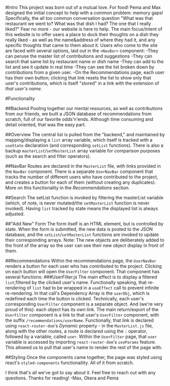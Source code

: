 #Intro
This project was born out of a mutual love. For food! Pema and Max designed the initial concept to help with a common problem: memory gaps! Specifically, the all too common conversation question "What was that restaurant we went to? What was that dish I had? The one that I really liked?" Fear no more - our website is here to help. The main focus/intent of this website is to offer users a place to dock their thoughts on a dish they really liked - as well as the name&address of where they had it, and any specific thoughts that came to them about it.
Users who come to the site are faced with several options, laid out in the `<NavBar>` component:
-They can peruse the master list of contributions and suggestions
-They can search that same list by restaurant name or dish name
-They can add to the list and see it update in real time
-They can see the list broken down by contributions from a given user.
    -On the Recommendations page, each user has their own button; clicking that link resets the list to show only that user's contributions, which is itself "stored" in a link with the extension of _that user's name_.

#Functionality

##Backend
Pooling together our mental resources, as well as contributions from our friends, we built a JSON database of recommendations from scratch, full of our favorite odds'n'ends. Although time consuming and detail oriented, that was the easy part.

##Overview
The central list is pulled from the "backend," and maintained by mapping/displaying a `list` array variable, which itself is tracked with a `useState` declaration (and corresponding `setList` functions). There is also a backup `masterList`/`setMasterList` array variable for comparison purposes (such as the search and filter operators).

##NavBar
Routes are declared in the `MasterList` file, with links provided in the `NavBar` component. There is a separate `UserNavBar` component that tracks the number of different users who have contributed to the project, and creates a button for each of them (without creating any duplicates). More on this functionality in the _Recommendations_ section.

##Search
The setList function is invoked by filtering the masterList variable (which, of note, is never mutated/the `setMasterList` function is never invoked). Having `list` tracked by state means the displayed list is always adjusted.

##"Add New" Form
The form itself is an HTML element, but is controlled by state. When the form is submitted, the new data is posted to the JSON database, and the `setList`/`setMasterList` functions are invoked to update their corresponding arrays. Note: The new objects are deliberately added to the front of the array so the user can see their new object display in front of them.

##Recommendations
Within the recommendations page, the `UserNavBar` renders a button for each user who has contributed to the project. Clicking on each button will open the `UserFilter` component. That component has several functions:
###UserFilter.js
The main effect is to display a filtered `list`;filtered by the clicked user's name. Functionally speaking, that re-rendering of `list` had to be wrapped in a `useEffect` call to prevent infinite re-rendering. In that call's Dependency Array is the `userObj`, which is redefined each time the button is clicked.
Technically, each user's corresponding `UserFilter` component is a separate object. And (we're very proud of this): each object has its own link. The main return/export of the `UserFilter` component is a link to that user's `UserFilter` component, with the suffix `/recommendations/userName`. Functionally, that link is declared using `react-router-dom`'s _Dynamic_ property - in the `MasterList.js` file, along with the other routes, a route is declared using the `:` operator, followed by a variable, called `user`. 
Within the `UserFilter` page, that `user` variable is accessed by importing `react-router-dom`'s `useParams` feature. This allowed us to pull that user's name to render the rest of the page with.

##Styling
Once the components came together, the page was styled using react's `styled-components` functionaliity. All of it from scratch.

I think that's all we've got to say about it. Feel free to reach out with any questions. Thanks for reading!
-Max, Okera and Pema